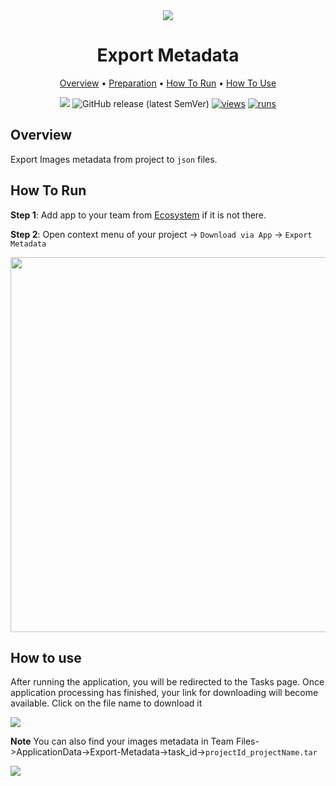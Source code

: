 <div align="center" markdown>
<img src="https://i.imgur.com/segnZCF.png"/>

# Export Metadata


<p align="center">
  <a href="#Overview">Overview</a> •
  <a href="#Preparation">Preparation</a> •
  <a href="#How-To-Run">How To Run</a> •
  <a href="#How-To-Use">How To Use</a>
</p>

[![](https://img.shields.io/badge/slack-chat-green.svg?logo=slack)](https://supervise.ly/slack)
![GitHub release (latest SemVer)](https://img.shields.io/github/v/release/supervisely-ecosystem/export-metadata)
[![views](https://app.supervise.ly/public/api/v3/ecosystem.counters?repo=supervisely-ecosystem/export-metadata&counter=views&label=views)](https://supervise.ly)
[![runs](https://app.supervise.ly/public/api/v3/ecosystem.counters?repo=supervisely-ecosystem/export-metadata&counter=runs&label=runs&123)](https://supervise.ly)

</div>

## Overview

Export Images metadata from project to `json` files.


## How To Run 
**Step 1**: Add app to your team from [Ecosystem](https://ecosystem.supervise.ly/apps/export_metadata) if it is not there.

**Step 2**: Open context menu of your project -> `Download via App` -> `Export Metadata` 

<img src="https://i.imgur.com/4UfXnBy.png" width="600"/>


## How to use

After running the application, you will be redirected to the Tasks page. Once application processing has finished, your link for downloading will become available. Click on the file name to download it

<img src="https://i.imgur.com/utZ05Aj.png"/>

**Note** You can also find your images metadata in Team Files->ApplicationData->Export-Metadata->task_id->`projectId_projectName.tar`

<img src="https://i.imgur.com/eBado89.png"/>
